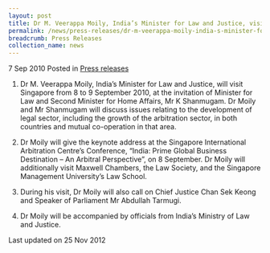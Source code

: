 ```yaml
---
layout: post
title: Dr M. Veerappa Moily, India’s Minister for Law and Justice, visits Singapore
permalink: /news/press-releases/dr-m-veerappa-moily-india-s-minister-for-law-and-justice-visits-singapore
breadcrumb: Press Releases
collection_name: news
---
```


7 Sep 2010 Posted in [Press releases](/news/press-releases)

1. Dr M. Veerappa Moily, India’s Minister for Law and Justice, will visit Singapore from 8 to 9 September 2010, at the invitation of Minister for Law and Second Minister for Home Affairs, Mr K Shanmugam. Dr Moily and Mr Shanmugam will discuss issues relating to the development of legal sector, including the growth of the arbitration sector, in both countries and mutual co-operation in that area.

2. Dr Moily will give the keynote address at the Singapore International Arbitration Centre’s Conference, “India: Prime Global Business Destination – An Arbitral Perspective”, on 8 September. Dr Moily will additionally visit Maxwell Chambers, the Law Society, and the Singapore Management University’s Law School.

3. During his visit, Dr Moily will also call on Chief Justice Chan Sek Keong and Speaker of Parliament Mr Abdullah Tarmugi. 

4. Dr Moily will be accompanied by officials from India’s Ministry of Law and Justice.

<p class="right-side-updated">Last updated on 25 Nov 2012</p>
